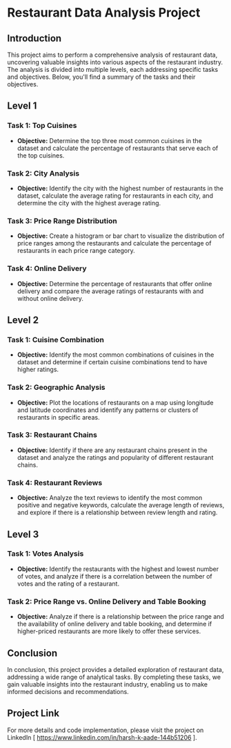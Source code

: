 # Restaurant Data Analysis Project

## Introduction

This project aims to perform a comprehensive analysis of restaurant data, uncovering valuable insights into various aspects of the restaurant industry. The analysis is divided into multiple levels, each addressing specific tasks and objectives. Below, you'll find a summary of the tasks and their objectives.

## Level 1

### Task 1: Top Cuisines
- **Objective:** Determine the top three most common cuisines in the dataset and calculate the percentage of restaurants that serve each of the top cuisines.

### Task 2: City Analysis
- **Objective:** Identify the city with the highest number of restaurants in the dataset, calculate the average rating for restaurants in each city, and determine the city with the highest average rating.

### Task 3: Price Range Distribution
- **Objective:** Create a histogram or bar chart to visualize the distribution of price ranges among the restaurants and calculate the percentage of restaurants in each price range category.

### Task 4: Online Delivery
- **Objective:** Determine the percentage of restaurants that offer online delivery and compare the average ratings of restaurants with and without online delivery.

## Level 2

### Task 1: Cuisine Combination
- **Objective:** Identify the most common combinations of cuisines in the dataset and determine if certain cuisine combinations tend to have higher ratings.

### Task 2: Geographic Analysis
- **Objective:** Plot the locations of restaurants on a map using longitude and latitude coordinates and identify any patterns or clusters of restaurants in specific areas.

### Task 3: Restaurant Chains
- **Objective:** Identify if there are any restaurant chains present in the dataset and analyze the ratings and popularity of different restaurant chains.

### Task 4: Restaurant Reviews
- **Objective:** Analyze the text reviews to identify the most common positive and negative keywords, calculate the average length of reviews, and explore if there is a relationship between review length and rating.

## Level 3

### Task 1: Votes Analysis
- **Objective:** Identify the restaurants with the highest and lowest number of votes, and analyze if there is a correlation between the number of votes and the rating of a restaurant.

### Task 2: Price Range vs. Online Delivery and Table Booking
- **Objective:** Analyze if there is a relationship between the price range and the availability of online delivery and table booking, and determine if higher-priced restaurants are more likely to offer these services.

## Conclusion

In conclusion, this project provides a detailed exploration of restaurant data, addressing a wide range of analytical tasks. By completing these tasks, we gain valuable insights into the restaurant industry, enabling us to make informed decisions and recommendations.

## Project Link

For more details and code implementation, please visit the project on LinkedIn [ https://www.linkedin.com/in/harsh-k-aade-144b51206 ].

